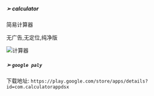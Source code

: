 ##### ➢ calculator

简易计算器

无广告,无定位,纯净版

![计算器](https://file.smallzhiyun.com/Snipaste_2019-04-05_13-31-27.png)

##### ➢ `google paly`

下载地址: `https://play.google.com/store/apps/details?id=com.calculatorappdsx`